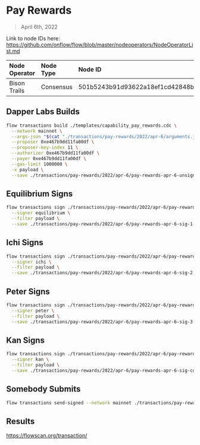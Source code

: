 # Pay Rewards
> April 6th, 2022

Link to node IDs here: https://github.com/onflow/flow/blob/master/nodeoperators/NodeOperatorList.md

| Node Operator             | Node Type          | Node ID  |
|:--------------------------|:-------------------|:---------|
| Bison Trails | Consensus | 501b5243b91d93622a18ef1cd42848bb7c47a55b2f02ea6404cd7add2229f8e3

## Dapper Labs Builds

```sh
flow transactions build ./templates/capability_pay_rewards.cdc \
  --network mainnet \
  --args-json "$(cat "./transactions/pay-rewards/2022/apr-6/arguments.json")" \
  --proposer 0xe467b9dd11fa00df \
  --proposer-key-index 11 \
  --authorizer 0xe467b9dd11fa00df \
  --payer 0xe467b9dd11fa00df \
  --gas-limit 1000000 \
  -x payload \
  --save ./transactions/pay-rewards/2022/apr-6/pay-rewards-apr-6-unsigned.rlp
```

## Equilibrium Signs

```sh
flow transactions sign ./transactions/pay-rewards/2022/apr-6/pay-rewards-apr-6-unsigned.rlp \
  --signer equilibrium \
  --filter payload \
  --save ./transactions/pay-rewards/2022/apr-6/pay-rewards-apr-6-sig-1.rlp
```

## Ichi Signs

```sh
flow transactions sign ./transactions/pay-rewards/2022/apr-6/pay-rewards-apr-6-sig-1.rlp \
  --signer ichi \
  --filter payload \
  --save ./transactions/pay-rewards/2022/apr-6/pay-rewards-apr-6-sig-2.rlp
```

## Peter Signs

```sh
flow transactions sign ./transactions/pay-rewards/2022/apr-6/pay-rewards-apr-6-sig-2.rlp \
  --signer peter \
  --filter payload \
  --save ./transactions/pay-rewards/2022/apr-6/pay-rewards-apr-6-sig-3.rlp
```

## Kan Signs

```sh
flow transactions sign ./transactions/pay-rewards/2022/apr-6/pay-rewards-apr-6-sig-3.rlp \
  --signer kan \
  --filter payload \
  --save ./transactions/pay-rewards/2022/apr-6/pay-rewards-apr-6-sig-complete.rlp
```

## Somebody Submits

```sh
flow transactions send-signed --network mainnet ./transactions/pay-rewards/2022/apr-6/pay-rewards-apr-6-sig-complete.rlp
```

## Results

https://flowscan.org/transaction/
